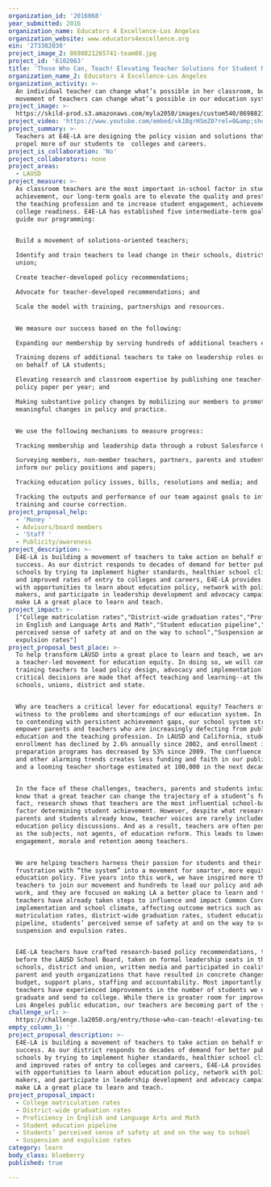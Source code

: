 ```yaml
---
organization_id: '2016068'
year_submitted: 2016
organization_name: Educators 4 Excellence-Los Angeles
organization_website: www.educators4excellence.org
ein: '273382030'
project_image_2: 8698821265741-team88.jpg
project_id: '6102063'
title: 'Those Who Can, Teach! Elevating Teacher Solutions for Student Needs'
organization_name_2: Educators 4 Excellence-Los Angeles
organization_activity: >-
  An individual teacher can change what’s possible in her classroom, but a
  movement of teachers can change what’s possible in our education system.
project_image: >-
  https://skild-prod.s3.amazonaws.com/myla2050/images/custom540/8698821265741-team88.jpg
project_video: 'https://www.youtube.com/embed/vk1BgrHSmZ0?rel=0&amp;showinfo=0'
project_summary: >-
  Teachers at E4E-LA are designing the policy vision and solutions that will
  propel more of our students to  colleges and careers.
project_is_collaboration: 'No'
project_collaborators: none
project_areas:
  - LAUSD
project_measure: >-
  As classroom teachers are the most important in-school factor in student
  achievement, our long-term goals are to elevate the quality and prestige of
  the teaching profession and to increase student engagement, achievement and
  college readiness. E4E-LA has established five intermediate-term goals that
  guide our programming:


  Build a movement of solutions-oriented teachers;

  Identify and train teachers to lead change in their schools, districts and
  union;

  Create teacher-developed policy recommendations;

  Advocate for teacher-developed recommendations; and

  Scale the model with training, partnerships and resources.


  We measure our success based on the following: 

  Expanding our membership by serving hundreds of additional teachers each year;

  Training dozens of additional teachers to take on leadership roles or actions
  on behalf of LA students;

  Elevating research and classroom expertise by publishing one teacher-created
  policy paper per year; and

  Making substantive policy changes by mobilizing our members to promote
  meaningful changes in policy and practice.


  We use the following mechanisms to measure progress:

  Tracking membership and leadership data through a robust Salesforce CRM;

  Surveying members, non-member teachers, partners, parents and students to
  inform our policy positions and papers;

  Tracking education policy issues, bills, resolutions and media; and

  Tracking the outputs and performance of our team against goals to inform
  training and course correction.
project_proposal_help:
  - 'Money '
  - Advisors/board members
  - 'Staff '
  - Publicity/awareness
project_description: >-
  E4E-LA is building a movement of teachers to take action on behalf of student
  success. As our district responds to decades of demand for better public
  schools by trying to implement higher standards, healthier school climates,
  and improved rates of entry to colleges and careers, E4E-LA provides teachers
  with opportunities to learn about education policy, network with policy
  makers, and participate in leadership development and advocacy campaigns to
  make LA a great place to learn and teach.
project_impact: >-
  ["College matriculation rates","District-wide graduation rates","Proficiency
  in English and Language Arts and Math","Student education pipeline","Students’
  perceived sense of safety at and on the way to school","Suspension and
  expulsion rates"]
project_proposal_best_place: >-
  To help transform LAUSD into a great place to learn and teach, we are building
  a teacher-led movement for education equity. In doing so, we will continue
  training teachers to lead policy design, advocacy and implementation where
  critical decisions are made that affect teaching and learning--at their
  schools, unions, district and state. 


  Why are teachers a critical lever for educational equity? Teachers often bear
  witness to the problems and shortcomings of our education system. In addition
  to contending with persistent achievement gaps, our school system struggles to
  empower parents and teachers who are increasingly defecting from public
  education and the teaching profession. In LAUSD and California, student
  enrollment has declined by 2.6% annually since 2002, and enrollment in teacher
  preparation programs has decreased by 53% since 2009. The confluence of these
  and other alarming trends creates less funding and faith in our public schools
  and a looming teacher shortage estimated at 100,000 in the next decade.


  In the face of these challenges, teachers, parents and students intuitively
  know that a great teacher can change the trajectory of a student’s future. In
  fact, research shows that teachers are the most influential school-based
  factor determining student achievement. However, despite what research,
  parents and students already know, teacher voices are rarely included in
  education policy discussions. And as a result, teachers are often positioned
  as the subjects, not agents, of education reform. This leads to lower rates of
  engagement, morale and retention among teachers.


  We are helping teachers harness their passion for students and their
  frustration with “the system” into a movement for smarter, more equitable
  education policy. Five years into this work, we have inspired more than 4,500
  teachers to join our movement and hundreds to lead our policy and advocacy
  work, and they are focused on making LA a better place to learn and teach. Our
  teachers have already taken steps to influence and impact Common Core
  implementation and school climate, affecting outcome metrics such as: college
  matriculation rates, district-wide graduation rates, student education
  pipeline, students’ perceived sense of safety at and on the way to school and
  suspension and expulsion rates. 


  E4E-LA teachers have crafted research-based policy recommendations, testified
  before the LAUSD School Board, taken on formal leadership seats in their
  schools, district and union, written media and participated in coalitions with
  parent and youth organizations that have resulted in concrete changes to
  budget, support plans, staffing and accountability. Most importantly, our
  teachers have experienced improvements in the number of students we engage,
  graduate and send to college. While there is greater room for improvement in
  Los Angeles public education, our teachers are becoming part of the solution.
challenge_url: >-
  https://challenge.la2050.org/entry/those-who-can-teach!-elevating-teacher-solutions-for-student-needs
empty_column_1: ''
project_proposal_description: >-
  E4E-LA is building a movement of teachers to take action on behalf of student
  success. As our district responds to decades of demand for better public
  schools by trying to implement higher standards, healthier school climates,
  and improved rates of entry to colleges and careers, E4E-LA provides teachers
  with opportunities to learn about education policy, network with policy
  makers, and participate in leadership development and advocacy campaigns to
  make LA a great place to learn and teach.
project_proposal_impact:
  - College matriculation rates
  - District-wide graduation rates
  - Proficiency in English and Language Arts and Math
  - Student education pipeline
  - Students’ perceived sense of safety at and on the way to school
  - Suspension and expulsion rates
category: learn
body_class: blueberry
published: true

---
```

